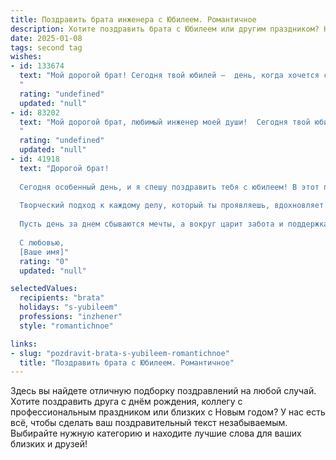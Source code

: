 ```yaml
---
title: Поздравить брата инженера с Юбилеем. Романтичное
description: Хотите поздравить брата с Юбилеем или другим праздником? Наш ИИ создаст незабываемое поздравление, а вы обязательно выделитесь среди других.  
date: 2025-01-08
tags: second tag
wishes:
- id: 133674
  text: "Мой дорогой брат! Сегодня твой юбилей –  день, когда хочется сказать тебе о самом главном: о моей безграничной любви и восхищении.  Ты – не просто мой брат, ты – мой герой, мой надежный тыл, мой инженер мечты,  творющий чудеса из стали и света,  из  сложных формул и гениальных идей.  Пусть твоя жизнь будет такой же прекрасной и  устойчивой, как творения твоих рук,  наполненной  счастьем,  любовью и  гармонией.  С юбилеем, мой родной!
  "
  rating: "undefined"
  updated: "null"
- id: 83202
  text: "Мой дорогой брат, любимый инженер моей души!  Сегодня твой юбилей —  день, когда хочется сказать о твоей силе, твоей выдержке, твоем умении создавать, строить, изобретать, словно ты сам – творение высшей инженерной мысли, прекрасное и совершенное.  Пусть в твоей жизни всегда будут прочные, надежные опоры, как в лучших твоих проектах,  а любовь и счастье будут  бесконечно масштабируемыми величинами. С юбилеем, мой дорогой!
  "
  rating: "undefined"
  updated: "null"
- id: 41918
  text: "Дорогой брат!
  
  Сегодня особенный день, и я спешу поздравить тебя с юбилеем! В этот прекрасный момент мы отмечаем не только годы, но и все достижения, которые ты совершил благодаря своему упорству и таланту. Ты — настоящий инженер, способный создавать не только механизмы, но и гармонию в жизни.
  
  Творческий подход к каждому делу, который ты проявляешь, вдохновляет всех вокруг. Ты словно архитектор, строящий мосты не только между объектами, но и между сердцами. Пусть этот юбилей станет для тебя новой вехой, полное свежих идей и свершений. Желаю, чтобы каждый проект, за который ты берешься, был успешным, а жизнь — наполненной яркими моментами и любовью.
  
  Пусть день за днем сбываются мечты, а вокруг царит забота и поддержка близких. С юбилеем, мой дорогой брат! Пусть впереди будет много светлых и радостных мгновений!
  
  С любовью,
  [Ваше имя]"
  rating: "0"
  updated: "null"

selectedValues:
  recipients: "brata"
  holidays: "s-yubileem"
  professions: "inzhener"
  style: "romantichnoe"

links:
- slug: "pozdravit-brata-s-yubileem-romantichnoe"
  title: "Поздравить брата с Юбилеем. Романтичное"
---
```


Здесь вы найдете отличную подборку поздравлений на любой случай. 
Хотите поздравить друга с днём рождения, коллегу с профессиональным праздником или близких с Новым годом? У нас есть всё, чтобы сделать ваш поздравительный текст незабываемым. Выбирайте нужную категорию и находите лучшие слова для ваших близких и друзей!
